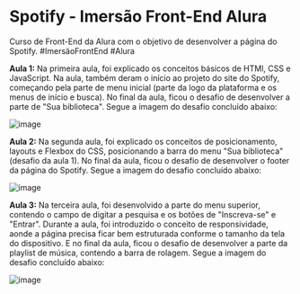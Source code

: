# Spotify - Imersão Front-End Alura
Curso de Front-End da Alura com o objetivo de desenvolver a página do Spotify. #ImersãoFrontEnd #Alura

__Aula 1:__
Na primeira aula, foi explicado os conceitos básicos de HTMl, CSS e JavaScript. Na aula, também deram o início ao projeto do site do Spotify, começando pela parte de menu inicial (parte da logo da plataforma e os menus de início e busca).
No final da aula, ficou o desafio de desenvolver a parte de "Sua biblioteca". Segue a imagem do desafio concluído abaixo:

![image](https://github.com/nicolas2602/spotify_imersao_front_end_alura/assets/69517285/2efca58c-4f6c-493c-9bef-232b039dba2d)

__Aula 2:__
Na segunda aula, foi explicado os conceitos de posicionamento, layouts e Flexbox do CSS, posicionando a barra do menu "Sua biblioteca" (desafio da aula 1). No final da aula, ficou o desafio de desenvolver o footer da página do Spotify. 
Segue a imagem do desafio concluído abaixo:

![image](https://github.com/nicolas2602/spotify_imersao_front_end_alura/assets/69517285/5a39ca29-c5c1-432b-aada-a02986a47b52)

__Aula 3:__
Na terceira aula, foi desenvolvido a parte do menu superior, contendo o campo de digitar a pesquisa e os botões de "Inscreva-se" e "Entrar". Durante a aula, foi introduzido o conceito de responsividade, aonde a página precisa ficar bem estruturada conforme o tamanho da tela do dispositivo. E no final da aula, ficou o desafio de desenvolver a parte da playlist de música, contendo a barra de rolagem. Segue a imagem do desafio concluído abaixo:

![image](https://github.com/nicolas2602/spotify_imersao_front_end_alura/assets/69517285/a3f186e4-fbed-4aba-8540-7850a9ccd2b6)




